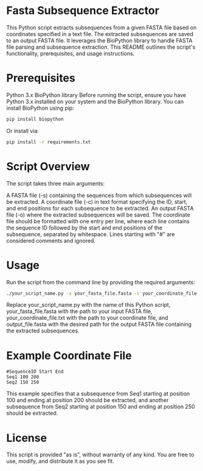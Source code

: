 # Fasta Subsequence Extractor
This Python script extracts subsequences from a given FASTA file based on coordinates specified in a text file. The extracted subsequences are saved to an output FASTA file. It leverages the BioPython library to handle FASTA file parsing and subsequence extraction. This README outlines the script's functionality, prerequisites, and usage instructions.

# Prerequisites
Python 3.x
BioPython library
Before running the script, ensure you have Python 3.x installed on your system and the BioPython library. You can install BioPython using pip:

```sh
pip install biopython
```

Or install via:
```sh
pip install -r requirements.txt
```

# Script Overview
The script takes three main arguments:

A FASTA file (-s) containing the sequences from which subsequences will be extracted.
A coordinate file (-c) in text format specifying the ID, start, and end positions for each subsequence to be extracted.
An output FASTA file (-o) where the extracted subsequences will be saved.
The coordinate file should be formatted with one entry per line, where each line contains the sequence ID followed by the start and end positions of the subsequence, separated by whitespace. Lines starting with "#" are considered comments and ignored.

# Usage
Run the script from the command line by providing the required arguments:

```sh
./your_script_name.py -s your_fasta_file.fasta -c your_coordinate_file.txt -o output_file.fasta
```

Replace your_script_name.py with the name of this Python script, your_fasta_file.fasta with the path to your input FASTA file, your_coordinate_file.txt with the path to your coordinate file, and output_file.fasta with the desired path for the output FASTA file containing the extracted subsequences.

# Example Coordinate File

```
#SequenceID Start End
Seq1 100 200
Seq2 150 250
```

This example specifies that a subsequence from Seq1 starting at position 100 and ending at position 200 should be extracted, and another subsequence from Seq2 starting at position 150 and ending at position 250 should be extracted.

# License
This script is provided "as is", without warranty of any kind. You are free to use, modify, and distribute it as you see fit.
